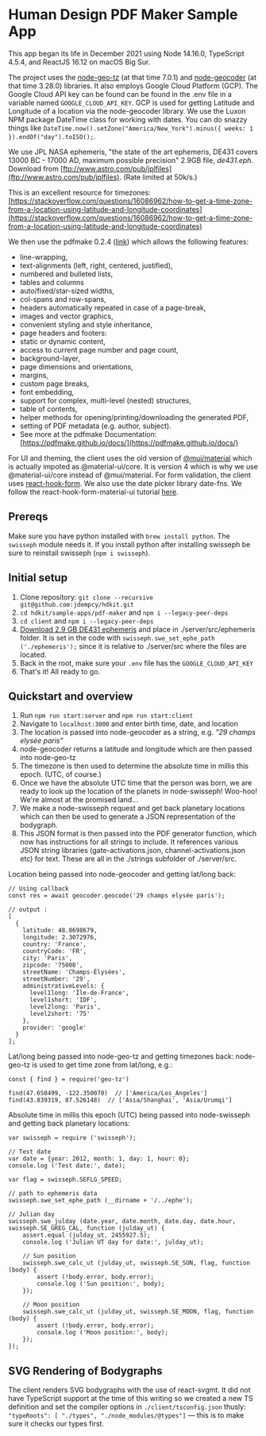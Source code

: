 # Human Design PDF Maker Sample App

This app began its life in December 2021 using Node 14.16.0, TypeScript 4.5.4, and ReactJS 16.12 on macOS Big Sur.

The project uses the [node-geo-tz](https://github.com/evansiroky/node-geo-tz) (at that time 7.0.1) and [node-geocoder](https://www.npmjs.com/package/node-geocoder) (at that time 3.28.0) libraries. It also employs Google Cloud Platform (GCP). The Google Cloud API key can be found can be found in the .env file in a variable named `GOOGLE_CLOUD_API_KEY`. GCP is used for getting Latitude and Longitude of a location via the node-geocoder library. We use the Luxon NPM package DateTime class for working with dates. You can do snazzy things like `DateTime.now().setZone("America/New_York").minus({ weeks: 1 }).endOf("day").toISO();`.

We use JPL NASA ephemeris, "the state of the art ephemeris, DE431 covers 13000 BC - 17000 AD, maximum possible precision" 2.9GB file, *de431.eph*. Download from [ftp://www.astro.com/pub/jplfiles](ftp://www.astro.com/pub/jplfiles). (Rate limited at 50k/s.)

This is an excellent resource for timezones:
[https://stackoverflow.com/questions/16086962/how-to-get-a-time-zone-from-a-location-using-latitude-and-longitude-coordinates](https://stackoverflow.com/questions/16086962/how-to-get-a-time-zone-from-a-location-using-latitude-and-longitude-coordinates)

We then use the pdfmake 0.2.4 ([link](https://openbase.com/js/pdfmake)) which allows the following features:

* line-wrapping,
* text-alignments (left, right, centered, justified),
* numbered and bulleted lists,
* tables and columns
* auto/fixed/star-sized widths,
* col-spans and row-spans,
* headers automatically repeated in case of a page-break,
* images and vector graphics,
* convenient styling and style inheritance,
* page headers and footers:
* static or dynamic content,
* access to current page number and page count,
* background-layer,
* page dimensions and orientations,
* margins,
* custom page breaks,
* font embedding,
* support for complex, multi-level (nested) structures,
* table of contents,
* helper methods for opening/printing/downloading the generated PDF,
* setting of PDF metadata (e.g. author, subject).
* See more at the pdfmake Documentation: [https://pdfmake.github.io/docs/](https://pdfmake.github.io/docs/)

For UI and theming, the client uses the old version of [@mui/material](https://mui.com/getting-started/usage/) which is actually impoted as @material-ui/core. It is version 4 which is why we use @material-ui/core instead of @mui/material. For form validation, the client uses [react-hook-form](https://react-hook-form.com/get-started). We also use the date picker library date-fns. We follow the react-hook-form-material-ui tutorial [here](https://github.com/Mohammad-Faisal/react-hook-form-material-ui).

## Prereqs

Make sure you have python installed with `brew install python`. The `swisseph` module needs it. If you install python after installing swisseph be sure to reinstall swisseph (`npm i swisseph`).

## Initial setup

1. Clone repository: `git clone --recursive git@github.com:jdempcy/hdkit.git`
2. `cd hdkit/sample-apps/pdf-maker` and `npm i --legacy-peer-deps`
3. `cd client` and `npm i --legacy-peer-deps`
4. [Download 2.9 GB DE431 ephemeris](ftp://www.astro.com/pub/jplfiles) and place in ./server/src/ephemeris folder. It is set in the code with `swisseph.swe_set_ephe_path ('./ephemeris');` since it is relative to ./server/src where the files are located.
5. Back in the root, make sure your `.env` file has the `GOOGLE_CLOUD_API_KEY`
6. That's it! All ready to go.

## Quickstart and overview    
1. Run `npm run start:server` and `npm run start:client`
2. Navigate to `localhost:3000` and enter birth time, date, and location
3. The location is passed into node-geocoder as a string, e.g. _"29 champs elysée paris"_
4. node-geocoder returns a latitude and longitude which are then passed into node-geo-tz
5. The timezone is then used to determine the absolute time in millis this epoch. (UTC, of course.)
6. Once we have the absolute UTC time that the person was born, we are ready to look up the location of the planets in node-swisseph! Woo-hoo! We're almost at the promised land...
7. We make a node-swisseph request and get back planetary locations which can then be used to generate a JSON representation of the bodygraph.
8. This JSON format is then passed into the PDF generator function, which now has instructions for all strings to include. It references various JSON string libraries (gate-activations.json, channel-activations.json etc) for text. These are all in the ./strings subfolder of ./server/src.


Location being passed into node-geocoder and getting lat/long back:


	// Using callback
	const res = await geocoder.geocode('29 champs elysée paris');

	// output :
	[
	  {
	    latitude: 48.8698679,
	    longitude: 2.3072976,
	    country: 'France',
	    countryCode: 'FR',
	    city: 'Paris',
	    zipcode: '75008',
	    streetName: 'Champs-Élysées',
	    streetNumber: '29',
	    administrativeLevels: {
	      level1long: 'Île-de-France',
	      level1short: 'IDF',
	      level2long: 'Paris',
	      level2short: '75'
	    },
	    provider: 'google'
	  }
	];


Lat/long being passed into node-geo-tz and getting timezones back:
node-geo-tz is used to get time zone from lat/long, e.g.:

    const { find } = require('geo-tz')

    find(47.650499, -122.350070)  // ['America/Los_Angeles']
    find(43.839319, 87.526148)  // ['Asia/Shanghai', 'Asia/Urumqi']

Absolute time in millis this epoch (UTC) being passed into node-swisseph and getting back planetary locations:

	var swisseph = require ('swisseph');

	// Test date
	var date = {year: 2012, month: 1, day: 1, hour: 0};
	console.log ('Test date:', date);

	var flag = swisseph.SEFLG_SPEED;

	// path to ephemeris data
	swisseph.swe_set_ephe_path (__dirname + '/../ephe');

	// Julian day
	swisseph.swe_julday (date.year, date.month, date.day, date.hour, swisseph.SE_GREG_CAL, function (julday_ut) {
		assert.equal (julday_ut, 2455927.5);
		console.log ('Julian UT day for date:', julday_ut);

		// Sun position
		swisseph.swe_calc_ut (julday_ut, swisseph.SE_SUN, flag, function (body) {
			assert (!body.error, body.error);
			console.log ('Sun position:', body);
		});

		// Moon position
		swisseph.swe_calc_ut (julday_ut, swisseph.SE_MOON, flag, function (body) {
			assert (!body.error, body.error);
			console.log ('Moon position:', body);
		});
	});


## SVG Rendering of Bodygraphs

The client renders SVG bodygraphs with the use of react-svgmt. It did not have TypeScript support at the time of this writing so we created a new TS definition and set the compiler options in `./client/tsconfig.json` thusly: `"typeRoots": [ "./types", "./node_modules/@types"]` — this is to make sure it checks our types first.

